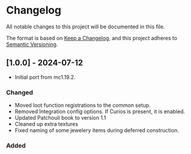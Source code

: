 # Changelog

All notable changes to this project will be documented in this file.

The format is based on [Keep a Changelog](https://keepachangelog.com/en/1.0.0/),
and this project adheres to [Semantic Versioning](https://semver.org/spec/v2.0.0.html).

## [1.0.0] - 2024-07-12

- Initial port from mc1.19.2.

### Changed
- Moved loot function registrations to the common setup.
- Removed Integration config options. If Curios is present, it is enabled.
- Updated Patchouli book to version 1.1
- Cleaned up extra textures
- Fixed naming of some jewelery items during deferred construction.

### Added
